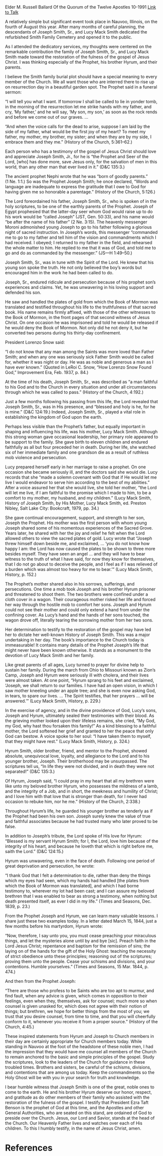 Elder M. Russell Ballard
Of the Quorum of the Twelve Apostles
10-1991
[Link to Talk](https://www.churchofjesuschrist.org/study/general-conference/1991/10/the-family-of-the-prophet-joseph-smith?lang=eng)

A relatively simple but significant event took place in Nauvoo, Illinois, on the fourth of August this year. After many months of careful planning, the descendants of Joseph Smith, Sr., and Lucy Mack Smith dedicated the refurbished Smith Family Cemetery and opened it to the public.

As I attended the dedicatory services, my thoughts were centered on the remarkable contribution the family of Joseph Smith, Sr., and Lucy Mack Smith made toward the restoration of the fulness of the gospel of Jesus Christ. I was thinking especially of the Prophet, his brother Hyrum, and their parents.

I believe the Smith family burial plot should have a special meaning to every member of the Church. We all want those who are interred there to rise up on resurrection day in a beautiful garden spot. The Prophet said in a funeral sermon:

“I will tell you what I want. If tomorrow I shall be called to lie in yonder tomb, in the morning of the resurrection let me strike hands with my father, and cry, ‘My father,’ and he will say, ‘My son, my son,’ as soon as the rock rends and before we come out of our graves. …

“And when the voice calls for the dead to arise, suppose I am laid by the side of my father, what would be the first joy of my heart? To meet my father, my mother, my brother, my sister; and when they are by my side, I embrace them and they me.” (History of the Church, 5:361–62.)

Each person who has a testimony of the gospel of Jesus Christ should love and appreciate Joseph Smith, Jr., for he is “the Prophet and Seer of the Lord, [who] has done more, save Jesus only, for the salvation of men in this world, than any other man that ever lived in it.” (D&C 135:3.)

The ancient prophet Nephi wrote that he was “born of goodly parents.” (1 Ne. 1:1.) So was the Prophet Joseph Smith; he once declared, “Words and language are inadequate to express the gratitude that I owe to God for having given me so honorable a parentage.” (History of the Church, 5:126.)

The Lord foreordained his father, Joseph Smith, Sr., who is spoken of in the holy scriptures, to be one of the earthly parents of the Prophet. Joseph of Egypt prophesied that the latter-day seer whom God would raise up to do his work would be “called Joseph” (JST, Gen. 50:33), and his name would “be after the name of his father” (2 Ne. 3:15). The heavenly messenger Moroni admonished young Joseph to go to his father following a glorious night of sacred instruction. In Joseph’s words, this messenger “commanded me to go to my father and tell him of the vision and commandments which I had received. I obeyed; I returned to my father in the field, and rehearsed the whole matter to him. He replied to me that it was of God, and told me to go and do as commanded by the messenger.” (JS—H 1:49–50.)

Joseph Smith, Sr., was in tune with the Spirit of the Lord. He knew that his young son spoke the truth. He not only believed the boy’s words but encouraged him in the work he had been called to do.

Joseph, Sr., endured ridicule and persecution because of his prophet son’s experiences and claims. Yet, he was unwavering in his loving support and defended his son.

He saw and handled the plates of gold from which the Book of Mormon was translated and testified throughout his life to the truthfulness of that sacred book. His name remains firmly affixed, with those of the other witnesses to the Book of Mormon, in the front pages of that second witness of Jesus Christ. On one occasion he was imprisoned and told he would be released if he would deny the Book of Mormon. Not only did he not deny it, but he converted two persons during his thirty-day confinement.

President Lorenzo Snow said:

“I do not know that any man among the Saints was more loved than Father Smith; and when any one was seriously sick Father Smith would be called for, whether it was night or day. He was as noble and generous a man as I have ever known.” (Quoted in LeRoi C. Snow, “How Lorenzo Snow Found God,” Improvement Era, Feb. 1937, p. 84.)

At the time of his death, Joseph Smith, Sr., was described as “a man faithful to his God and to the Church in every situation and under all circumstances through which he was called to pass.” (History of the Church, 4:192.)

Just a few months following his passing from this life, the Lord revealed that Joseph Smith, Sr., was in His presence, and “blessed and holy is he, for he is mine.” (D&C 124:19.) Indeed, Joseph Smith, Sr., played a vital role in establishing the kingdom of God upon the earth.

Perhaps less visible than the Prophet’s father, but equally important in shaping and influencing his life, was his mother, Lucy Mack Smith. Although this strong woman gave occasional leadership, her primary role appeared to be support to the family. She gave birth to eleven children and endured faithfully as all but four preceded her in death. During her life, she watched six of her immediate family and one grandson die as a result of ruthless mob violence and persecution.

Lucy prepared herself early in her marriage to raise a prophet. On one occasion she became seriously ill, and the doctors said she would die. Lucy records that she “made a solemn covenant with God that if He would let me live I would endeavor to serve him according to the best of my abilities.” After a voice assured her that she would live, she told her mother, “the Lord will let me live, if I am faithful to the promise which I made to him, to be a comfort to my mother, my husband, and my children.” (Lucy Mack Smith, History of Joseph Smith, by His Mother, Lucy Mack Smith, ed. Preston Nibley, Salt Lake City: Bookcraft, 1979, pp. 34.)

She gave continual encouragement, support, and strength to her son, Joseph the Prophet. His mother was the first person with whom young Joseph shared some of his momentous experiences of the Sacred Grove. Years later, he shared with her the joy and relief he felt when the Lord allowed others to view the sacred plates of gold. Lucy wrote that “Joseph threw himself down beside me, and exclaimed, … ‘you do not know how happy I am: the Lord has now caused the plates to be shown to three more besides myself. They have seen an angel … and they will have to bear witness to the truth of what I have said, for now they know for themselves, that I do not go about to deceive the people, and I feel as if I was relieved of a burden which was almost too heavy for me to bear.’” (Lucy Mack Smith, History, p. 152.)

The Prophet’s mother shared also in his sorrows, sufferings, and persecutions. One time a mob took Joseph and his brother Hyrum prisoner and threatened to shoot them. The two brothers were confined under a cloth cover in a wagon. Their courageous mother risked her life and forced her way through the hostile mob to comfort her sons. Joseph and Hyrum could not see their mother and could only extend a hand from under the confining cover. As Lucy’s hand and the hands of her sons touched, the wagon drove off, literally tearing the sorrowing mother from her two sons.

Her determination to testify to the restoration of the gospel may have led her to dictate her well-known History of Joseph Smith. This was a major undertaking in her day. The book’s importance to the Church today is immeasurable! It contains many details of the Prophet Joseph’s life that might never have been known otherwise. It stands as a monument to the devotion of Lucy Mack Smith and her family.

Like great parents of all ages, Lucy turned to prayer for divine help to sustain her family. During the march from Ohio to Missouri known as Zion’s Camp, Joseph and Hyrum were seriously ill with cholera, and their lives were almost taken. At one point, “Hyrum sprang to his feet and exclaimed, ‘Joseph, we shall return to our families. I have had an open vision, in which I saw mother kneeling under an apple tree; and she is even now asking God, in tears, to spare our lives. … The Spirit testifies, that her prayers … will be answered.’” (Lucy Mack Smith, History, p. 229.)

In the exercise of agency, and in the divine providence of God, Lucy’s sons, Joseph and Hyrum, ultimately sealed their testimonies with their blood. As the grieving mother looked upon their lifeless remains, she cried, “My God, my God, why hast thou forsaken this family!” As a kind blessing to a faithful mother, the Lord softened her grief and granted to her the peace that only God can bestow. A voice spoke to her soul: “I have taken them to myself, that they might have rest.” (Lucy Mack Smith, History, p. 324.)

Hyrum Smith, older brother, friend, and mentor to the Prophet, showed absolute, unequivocal love, loyalty, and allegiance to the Lord and to his younger brother, Joseph. Their brotherhood may be unsurpassed. The scriptures tell us, “In life they were not divided, and in death they were not separated!” (D&C 135:3.)

Of Hyrum, Joseph said, “I could pray in my heart that all my brethren were like unto my beloved brother Hyrum, who possesses the mildness of a lamb, and the integrity of a Job, and in short, the meekness and humility of Christ; and I love him with that love that is stronger than death, for I never had occasion to rebuke him, nor he me.” (History of the Church, 2:338.)

Throughout Hyrum’s life, he guarded his younger brother as tenderly as if the Prophet had been his own son. Joseph surely knew the value of true and faithful associates because he had trusted many who later proved to be false.

In addition to Joseph’s tribute, the Lord spoke of His love for Hyrum: “Blessed is my servant Hyrum Smith; for I, the Lord, love him because of the integrity of his heart, and because he loveth that which is right before me, saith the Lord.” (D&C 124:15.)

Hyrum was unwavering, even in the face of death. Following one period of great deprivation and persecution, he wrote:

“I thank God that I felt a determination to die, rather than deny the things which my eyes had seen, which my hands had handled [the plates from which the Book of Mormon was translated], and which I had borne testimony to, wherever my lot had been cast; and I can assure my beloved brethren that I was enabled to bear as strong a testimony, when nothing but death presented itself, as ever I did in my life.” (Times and Seasons, Dec. 1839, p. 23.)

From the Prophet Joseph and Hyrum, we can learn many valuable lessons. I share just these two examples today. In a letter dated March 15, 1844, just a few months before his martyrdom, Hyrum wrote:

“Now, therefore, I say unto you, you must cease preaching your miraculous things, and let the mysteries alone until by and bye [sic]. Preach faith in the Lord Jesus Christ; repentance and baptism for the remission of sins; the laying on of the hands for the gift of the Holy Ghost: teaching the necessity of strict obedience unto these principles; reasoning out of the scriptures; proving them unto the people. Cease your schisms and divisions, and your contentions. Humble yourselves.” (Times and Seasons, 15 Mar. 1844, p. 474.)

And then from the Prophet Joseph:

“There are those who profess to be Saints who are too apt to murmur, and find fault, when any advice is given, which comes in opposition to their feelings, even when they, themselves, ask for counsel; much more so when counsel is given unasked for, which does not agree with their notion of things; but brethren, we hope for better things from the most of you; we trust that you desire counsel, from time to time, and that you will cheerfully conform to it, whenever you receive it from a proper source.” (History of the Church, 4:45.)

These inspired statements from Hyrum and Joseph to Church members in their day are certainly appropriate for Church members today. While standing in Nauvoo at the foot of the headstone of these noble men, I had the impression that they would have me counsel all members of the Church to remain anchored to the basic and simple principles of the gospel. Study the scriptures, look to the leaders of the Church for guidance in these troubled times. Brothers and sisters, be careful of the schisms, divisions, and contentions that are among us today. Keep the commandments so the Holy Ghost will be with you in your search for truth and knowledge.

I bear humble witness that Joseph Smith is one of the great, noble ones to come to the earth. He and his brother Hyrum deserve our honor, respect, and gratitude as do other members of their family who assisted with the restoration of the fulness of the gospel. I testify that President Ezra Taft Benson is the prophet of God at this time, and the Apostles and other General Authorities, who are seated on this stand, are ordained of God to preside over the Church. Jesus, our Lord and Savior, stands at the head of the Church. Our Heavenly Father lives and watches over each of His children. To this I humbly testify, in the name of Jesus Christ, amen.

# References
